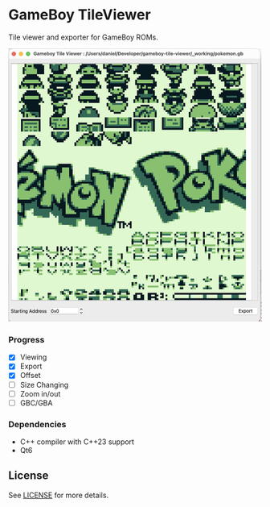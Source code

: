 # GameBoy TileViewer

Tile viewer and exporter for GameBoy ROMs.

![Screenshot](GitHub/screenshoot.png)

### Progress

- [x] Viewing
- [x] Export
- [x] Offset
- [ ] Size Changing
- [ ] Zoom in/out
- [ ] GBC/GBA

### Dependencies

* C++ compiler with C++23 support
* Qt6

## License

See [LICENSE](LICENSE) for more details.
